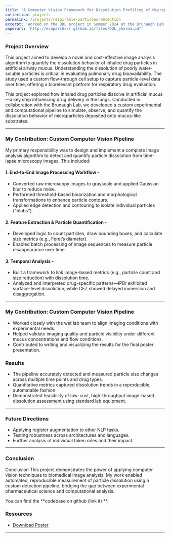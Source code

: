 ```yaml
---
title: "A Computer Vision Framework for Dissolution Profiling of Microparticles in Artificial Mucus"
collection: projects
permalink: /projects/respirable-particles-detection
excerpt: 'Worked on the DDL project in Summer 2024 at the Brunaugh Lab, where I developed a custom image analysis pipeline to track the dissolution of respirable drug particles using microscopy data.'
paperurl: 'http://erapariharr.github.io/files/DDL_pharma.pdf'
---
```



### Project Overview

This project aimed to develop a novel and cost-effective image analysis algorithm to quantify the dissolution behavior of inhaled drug particles in artificial airway mucus. Understanding the dissolution of poorly water-soluble particles is critical in evaluating pulmonary drug bioavailability. The study used a custom flow-through cell setup to capture particle-level data over time, offering a biorelevant platform for respiratory drug evaluation.

This project explored how inhaled drug particles dissolve in artificial mucus—a key step influencing drug delivery in the lungs. Conducted in collaboration with the Brunaugh Lab, we developed a custom experimental and computational pipeline to simulate, observe, and quantify the dissolution behavior of microparticles deposited onto mucus-like substrates.

---

### My Contribution: Custom Computer Vision Pipeline

My primary responsibility was to design and implement a complete image analysis algorithm to detect and quantify particle dissolution from time-lapse microscopy images. This included:

#### 1. End-to-End Image Processing Workflow - 
- Converted raw microscopy images to grayscale and applied Gaussian blur to reduce noise.
- Performed threshold-based binarization and morphological transformations to enhance particle contours.
- Applied edge detection and contouring to isolate individual particles ("blobs").

#### 2. Feature Extraction & Particle Quantification -
- Developed logic to count particles, draw bounding boxes, and calculate size metrics (e.g., Feret’s diameter).
- Enabled batch processing of image sequences to measure particle disappearance over time.


#### 3. Temporal Analysis -
- Built a framework to link image-based metrics (e.g., particle count and size reduction) with dissolution time.
- Analyzed and interpreted drug-specific patterns—IPBr exhibited surface-level dissolution, while CFZ showed delayed immersion and disaggregation.

---
### My Contribution: Custom Computer Vision Pipeline
- Worked closely with the wet lab team to align imaging conditions with experimental needs.
- Helped validate imaging quality and particle visibility under different mucus concentrations and flow conditions.
- Contributed to writing and visualizing the results for the final poster presentation.


### Results
- The pipeline accurately detected and measured particle size changes across multiple time points and drug types.
- Quantitative metrics captured dissolution trends in a reproducible, automatable fashion.
- Demonstrated feasibility of low-cost, high-throughput image-based dissolution assessment using standard lab equipment.


---

### Future Directions
- Applying register augmentation to other NLP tasks.
- Testing robustness across architectures and languages.
- Further analysis of individual token roles and their impact.

---

### Conclusion

Conclusion
This project demonstrates the power of applying computer vision techniques to biomedical image analysis. My work enabled automated, reproducible measurement of particle dissolution using a custom detection pipeline, bridging the gap between experimental pharmaceutical science and computational analysis.

You can find the **codebase on github (link it) **.

### Resources

- [Download Poster](http://academicpages.github.io/files/DDL_pharma.pdf)


---
